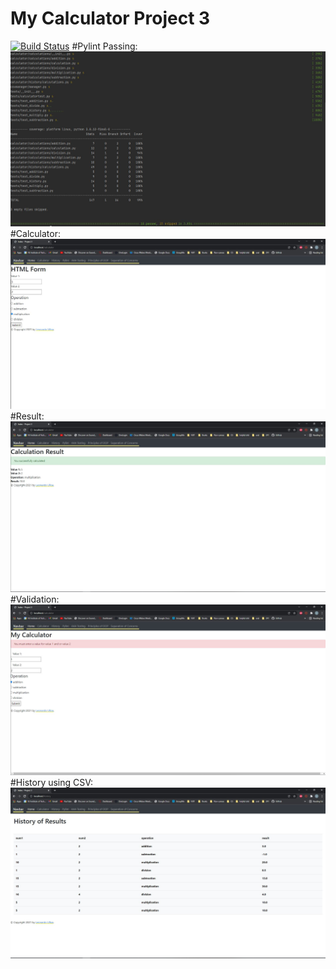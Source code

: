 # My Calculator Project 3
[![Build Status](https://app.travis-ci.com/leo-ulloa/calc3.svg?branch=main)](https://app.travis-ci.com/leo-ulloa/calc3)
#Pylint Passing:
![screenshot](images/pylint.JPG)
#Calculator:
![flask messages](images/one.JPG)
#Result:
![flask messages](images/two.JPG)
#Validation:
![flask messages](images/validation.JPG)
#History using CSV:
![flask messages](images/three.JPG)